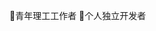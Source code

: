 🦾青年理工工作者
🦿个人独立开发者

<!---
GxxkX/GxxkX is a ✨ special ✨ repository because its `README.md` (this file) appears on your GitHub profile.
You can click the Preview link to take a look at your changes.
--->
